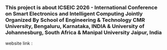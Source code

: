 ### This project is about ICSEIC 2026 - International Conference on Smart Electronics and Intelligent Computing Jointly Organized By School of Engineering & Technology CMR University, Bengaluru, Karnataka, INDIA & University of Johannesburg, South Africa & Manipal University Jaipur, India

website link :
 

    
